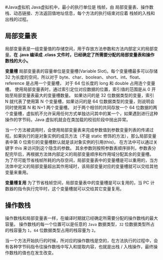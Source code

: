 #Java虚拟机
Java虚拟机中，最小的执行单位是 栈帧，由 局部变量表、操作数栈、动态链接、方法返回值地址信息，每个方法的执行结束对应着 栈帧的入栈和出栈的过程。

## 局部变量表
局部变量表是一组变量值的存储空间，用于存放方法参数和方法内部定义的局部变量。**在 .java 编译成 .class 文件时，已经确定了所需要分配的局部变量表和操作数栈的大小。**

**变量槽**
局部变量表的容量单位是变量槽(Variable Slot)。每个变量槽最多可以存储 32 为长度的空间，所以对于 byte、char、boolean、short、int、float、reference 是占用一个变量槽，
对于 64 位长度的 long 和 double 占用连个变量槽。
使用局部变量表时，通过索引定位对应数据的位置，索引值的范围是从 0 开始至局部变量表最大的变量槽数量。
如果访问的是 32 位数据类型的变量，索引 N 就代表了使用第 N 个变量槽，如果访问的是 64 位数据类型的变量，则说明会同时使用第 N 和 N+1 两个变量槽。
对于两个相邻的共同存放一个 64 位数据的两个变量槽，虚拟机不允许采用任何方式单独访问其中的某一个，如果遇到进行这种操作的字节码，Java 虚拟机就会在类加载的校验阶段中抛出异常。

当一个方法被调用时，会使用局部变量表来完成参数值到参数变量列表的传递过程。如果执行的是对象实例的成员方法（不是 static 修饰的方法），那么局部变量表中第 0 位索引的变量槽默认就是该对象实例的引用(this)，
在方法中可以通过关键字 this 来访问到这个隐含的参数。
其余参数则按照参数表顺序排列，参数表分配完毕后，再根据方法体内部定义的局部变量顺序和作用域分配其余的变量槽。
为了尽可能节省栈帧所耗的内存空间，局部变量表中的变量槽是可以重用的，当方法体中定义的局部变量超出其作用域时，该局部变量对应的变量槽就可以交给其他变量来重用。

**变量槽复用**
为了节省栈帧空间，局部变量表中的变量槽是可以复用的，当 PC 计数器的指令执行完毕时，这个变量槽就可以交给其它变量复用。

## 操作数栈
操作数栈和局部变量表一样，在编译时期就已经确定所需要分配的操作数栈的最大容量。
操作数栈的每一个位置可以是任意的 `Java` 数据类型，`32` 位数据类型所占的栈容量为 `1`，`64` 位数据类型占用的栈容量为 `2`。

当一个方法开始执行的时候，所对应的操作数栈是空的，在方法执行的过程中，会有各种字节码指令往操作数栈中写入和提取内容，也就是出栈 / 入栈操作，最终操作数栈的值也在发生改变。